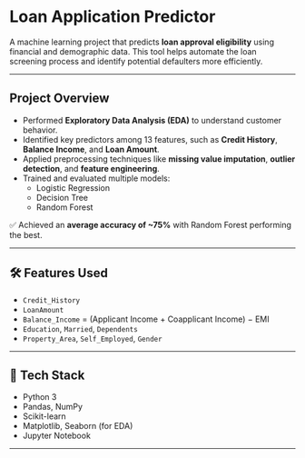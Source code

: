 # Loan Application Predictor

A machine learning project that predicts **loan approval eligibility** using financial and demographic data. This tool helps automate the loan screening process and identify potential defaulters more efficiently.

---

## Project Overview

- Performed **Exploratory Data Analysis (EDA)** to understand customer behavior.
- Identified key predictors among 13 features, such as **Credit History**, **Balance Income**, and **Loan Amount**.
- Applied preprocessing techniques like **missing value imputation**, **outlier detection**, and **feature engineering**.
- Trained and evaluated multiple models:
  - Logistic Regression
  - Decision Tree
  - Random Forest

✅ Achieved an **average accuracy of ~75%** with Random Forest performing the best.

---

## 🛠️ Features Used

- `Credit_History`
- `LoanAmount`
- `Balance_Income` = (Applicant Income + Coapplicant Income) − EMI
- `Education`, `Married`, `Dependents`
- `Property_Area`, `Self_Employed`, `Gender`

---

## 🔧 Tech Stack

- Python 3
- Pandas, NumPy
- Scikit-learn
- Matplotlib, Seaborn (for EDA)
- Jupyter Notebook

---


